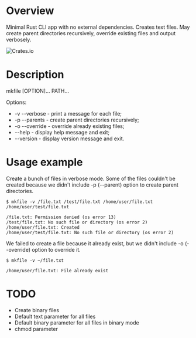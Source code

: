 # Overview

Minimal Rust CLI app with no external dependencies. Creates text files. May
create parent directories recursively, override existing files and output
verbosely.

![Crates.io](https://img.shields.io/crates/v/mkfile)

# Description

mkfile \[OPTION\]... PATH...

Options:
- -v --verbose - print a message for each file;
- -p --parents - create parent directories recursively;
- -o --override - override already existing files;
- --help - display help message and exit;
- --version - display version message and exit.

# Usage example

Create a bunch of files in verbose mode. Some of the files couldn't be created because we didn't include -p (--parent) option to create parent directories.

```
$ mkfile -v /file.txt /test/file.txt /home/user/file.txt /home/user/test/file.txt

/file.txt: Permission denied (os error 13)
/test/file.txt: No such file or directory (os error 2)
/home/user/file.txt: Created
/home/user/test/file.txt: No such file or directory (os error 2)
```

We failed to create a file because it already exist, but we didn't include -o (--override) option to override it.

```
$ mkfile -v ~/file.txt

/home/user/file.txt: File already exist
```

# TODO

- Create binary files
- Default text parameter for all files
- Default binary parameter for all files in binary mode
- chmod parameter
